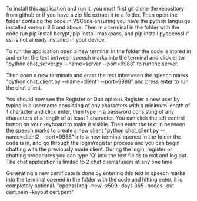 To install this application and run it, you must first git clone the repository from github or if you have a zip file extract it to a folder.
Then open the folder containg the code in VSCode ensuring you have the python language installed version 3.6 and above.
Then in a terminal in the folder with the code run pip install bcrypt, pip install maskpass, and pip install pyopenssl if ssl is not already installed in your device.

To run the application open a new terminal in the folder the code is stored in and enter the text between speech marks into the terminal and click enter "python chat_server.py --name=server --port=9988" to run the server. 

Then open a new terminals and enter the text inbetween the speech marks "python chat_client.py --name=client1 --port=9988"  and press enter to run the chat client. 

You should now see the Register or Quit options Register a new user by typing in a username consisting of any characters with a minimum length of 1 character and click enter, then type in a password consisting of any characters of a length of at least 1 character. You can click the left control button on your keyboard to make it visible. 
Then enter the text in between the speech marks to create a new client "python chat_client.py --name=client2 --port=9988" into a new terminal opened in the folder the code is in, 
and go through the login/register process and you can begin chatting with the previously made client. During the login, register or chatting procedures you can type 'Q' into the text fields to exit and log out.
The chat application is limited to 2 chat clients/users at any one time.

Generating a new certificate is done by entering this text in speech marks into the terminal opened in the folder with the code and hitting enter, it is completely optional. 
"openssl req -new -x509 -days 365 -nodes -out cert.pem -keyout cert.pem"
